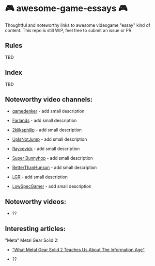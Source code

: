 # 🎮 awesome-game-essays 🎮

Thoughtful and noteworthy links to awesome videogame "essay" kind of content.
This repo is still WIP, feel free to submit an issue or PR.

## Rules

TBD

## Index

TBD

## Noteworthy video channels:

- [gamedenker](https://www.youtube.com/channel/UCMXXBuIQvUD45EtfWqzU0FQ) - add small description

- [Farlands](https://www.youtube.com/channel/UCKmGmd4K-Kv17fu0TMJ5Z0A) - add small description

- [2kliksphilip](https://www.youtube.com/user/2kliksphilip) - add small description

- [UpIsNotJump](https://www.youtube.com/user/hamlin351) - add small description

- [Raycevick](https://www.youtube.com/channel/UC1JTQBa5QxZCpXrFSkMxmPw) - add small description

- [Super Bunnyhop](https://www.youtube.com/user/bunnyhopshow/) - add small description

- [BetterThanHunson](https://www.youtube.com/channel/UCNfzJQEndd6pJ_LFzyf4m8g) - add small description

- [LGR](https://www.youtube.com/user/phreakindee) - add small description

- [LowSpecGamer](https://www.youtube.com/channel/UCQkd05iAYed2-LOmhjzDG6g) - add small description

## Noteworthy videos:

- ??

## Interesting articles:


"Meta" Metal Gear Solid 2:

- ["What Metal Gear Solid 2 Teaches Us About The Information Age"](http://www.gamesetwatch.com/2010/06/what_metal_gear_solid_teaches.php)

- ??
